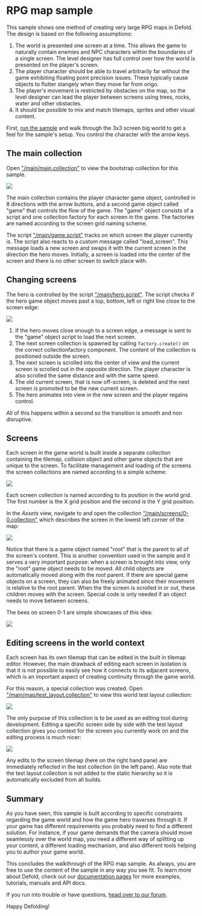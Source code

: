 # RPG map sample

This sample shows one method of creating very large RPG maps in Defold. The design is based on the following assumptions:

1. The world is presented one screen at a time. This allows the game to naturally contain enemies and NPC characters within the boundaries of a single screen. The level designer has full control over how the world is presented on the player's screen.
2. The player character should be able to travel arbitrarily far without the game exhibiting floating point precision issues. These typically cause objects to flutter stangely when they move far from origo.
3. The player's movement is restricted by obstacles on the map, so the level designer can lead the player between screens using trees, rocks, water and other obstacles.
4. It should be possible to mix and match tilemaps, sprites and other visual content.

First, [run the sample](defold://build) and walk through the 3x3 screen big world to get a feel for the sample's setup. You control the character with the arrow keys.

## The main collection

Open ["/main/main.collection"](defold://open?path=/main/main.collection) to view the bootstrap collection for this sample.

<img src="doc/main_collection.png" srcset="doc/main_collection@2x.png 2x">

The main collection contains the player character game object, controlled in 8 directions with the arrow buttons, and a second game object called "game" that controls the flow of the game. The "game" object consists of a script and one collection factory for each screen in the game. The factories are named according to the screen grid naming scheme.

The script ["/main/game.script"](defold://open?path=/main/game.script) tracks on which screen the player currently is. The script also reacts to a custom message called "load_screen". This message loads a new screen and swaps it with the current screen in the direction the hero moves. Initially, a screen is loaded into the center of the screen and there is no other screen to switch place with.

## Changing screens

The hero is controlled by the script ["/main/hero.script"](defold://open?path=/main/hero.script). The script checks if the hero game object moves past a top, bottom, left or right line close to the screen edge:

<img src="doc/change_screen.png" srcset="doc/change_screen@2x.png 2x">

1. If the hero moves close enough to a screen edge, a message is sent to the "game" object script to load the next screen.
2. The next screen collection is spawned by calling `factory.create()` on the correct collectionfactory component. The content of the collection is positioned outside the screen.
3. The next screen is scrolled into the center of view and the current screen is scrolled out in the opposite direction. The player character is also scrolled the same distance and with the same speed.
4. The old current screen, that is now off-screen, is deleted and the next screen is promoted to be the new current screen.
5. The hero animates into view in the new screen and the player regains control.

All of this happens within a second so the transition is smooth and non disruptive.

## Screens

Each screen in the game world is built inside a separate collection containing the tilemap, collision object and other game objects that are unique to the screen. To facilitate management and loading of the screens the screen collections are named according to a simple scheme:

<img src="doc/screens.png" srcset="doc/screens@2x.png 2x">

Each screen collection is named according to its position in the world grid. The first number is the X grid position and the second is the Y grid position.

In the *Assets* view, navigate to and open the collection ["/main/screens/0-0.collection"](defold://open?path=/main/screens/0-0.collection) which describes the screen in the lowest left corner of the map:

<img src="doc/screen_collection.png" srcset="doc/screen_collection@2x.png 2x">

Notice that there is a game object named "root" that is the parent to all of the screen's content. This is another convention used in the sample and it serves a very important purpose: when a screen is brought into view, only the "root" game object needs to be moved. All child objects are automatically moved along with the root parent. If there are special game objects on a screen, they can also be freely animated since their movement is relative to the root parent. When the the screen is scrolled in or out, these children moves with the screen. Special code is only needed if an object needs to move between screens.

The bees on screen 0-1 are simple showcases of this idea:

<img src="doc/bees.png" srcset="doc/bees@2x.png 2x">

## Editing screens in the world context

Each screen has its own tilemap that can be edited in the built in tilemap editor. However, the main drawback of editing each screen in isolation is that it is not possible to easily see how it connects to its adjacent screens, which is an important aspect of creating continuity through the game world.

For this reason, a special collection was created. Open ["/main/map/test_layout.collection"](defold://open?path=/main/map/test_layout.collection) to view this world test layout collection:

<img src="doc/test_layout.png" srcset="doc/test_layout@2x.png 2x">

The only purpose of this collection is to be used as an editing tool during development. Editing a specific screen side by side with the test layout collection gives you context for the screen you currently work on and the editing process is much nicer:

<img src="doc/side_by_side.png" srcset="doc/side_by_side@2x.png 2x">

Any edits to the screen tilemap (here on the right hand pane) are immediately reflected in the test collection (in the left pane). Also note that the test layout collection is not added to the static hierarchy so it is automatically excluded from all builds.

## Summary

As you have seen, this sample is built according to specific constraints regarding the game world and how the game hero traverses through it. If your game has different requirements you probably need to find a different solution. For instance, if your game demands that the camera should move seamlessly over the world map, you need a different way of splitting up your content, a different loading mechanism, and also different tools helping you to author your game world.

This concludes the walkthrough of the RPG map sample. As always, you are free to use the content of the sample in any way you see fit. To learn more about Defold, check out our [documentation pages](https://defold.com/learn) for more examples, tutorials, manuals and API docs.

If you run into trouble or have questions, [head over to our forum](https://forum.defold.com/).

Happy Defolding!

